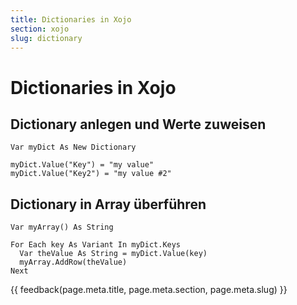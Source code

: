 ```yaml
---
title: Dictionaries in Xojo
section: xojo
slug: dictionary
---
```


# Dictionaries in Xojo


## Dictionary anlegen und Werte zuweisen

```vbnet
Var myDict As New Dictionary

myDict.Value("Key") = "my value"
myDict.Value("Key2") = "my value #2"
```


## Dictionary in Array überführen

```vbnet
Var myArray() As String

For Each key As Variant In myDict.Keys
  Var theValue As String = myDict.Value(key)
  myArray.AddRow(theValue)
Next
```


{{ feedback(page.meta.title, page.meta.section, page.meta.slug) }}
